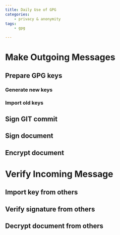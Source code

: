 ```yaml
---
title: Daily Use of GPG
categories:
    - privacy & anonymity 
tags:
    - gpg 
  
---
```


# Make Outgoing Messages

## Prepare GPG keys 

### Generate new keys
### Import old keys 

## Sign GIT commit

## Sign document

## Encrypt document

# Verify Incoming Message 

## Import key from others

## Verify signature from others 

## Decrypt document from others